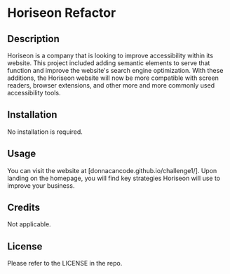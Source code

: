# Horiseon Refactor

## Description

Horiseon is a company that is looking to improve accessibility within its website.  This project included adding semantic elements to serve that function and improve the website's search engine optimization.  With these additions, the Horiseon website will now be more compatible with screen readers, browser extensions, and other more and more commonly used accessibility tools.   

## Installation

No installation is required.

## Usage

You can visit the website at [donnacancode.github.io/challenge1/].  Upon landing on the homepage, you will find key strategies Horiseon will use to improve your business.  

## Credits

Not applicable.

## License

Please refer to the LICENSE in the repo.
